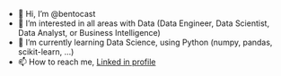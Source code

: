 - 👋 Hi, I’m @bentocast
- 👀 I’m interested in all areas with Data (Data Engineer, Data Scientist, Data Analyst, or Business Intelligence)
- 🌱 I’m currently learning Data Science, using Python (numpy, pandas, scikit-learn, ...)
- 📫 How to reach me, [Linked in profile](https://www.linkedin.com/in/chatchavit-nitipongpun/)

<!---
bentocast/bentocast is a ✨ special ✨ repository because its `README.md` (this file) appears on your GitHub profile.
You can click the Preview link to take a look at your changes.
--->
